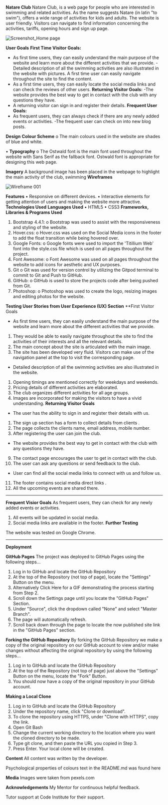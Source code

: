 **Natare Club**
Natare Club, is a web page for people who are interested in swimming and related activities. As the name suggests Natare (in latin "to swim"), offers a wide range of activities for kids and adults. The website is user friendly. Visitors can navigate to find information concerning the activities, tariffs, opening hours and sign up page.

![Screenshot_Home page](https://user-images.githubusercontent.com/97182442/158078689-41b3f3c1-84c0-4aaf-94fa-31a5ed613ff6.jpg)

**User Goals**
**First Time Visitor Goals:**
- As first time users, they can easily understand the main purpose of the website and learn more about the different activities that we provide.
-Detailed description of all the swimming activities are also illustrated in the website with pictures. A first time user can easily navigate throughout the site to find the content.
- As a first time users, they can easily locate the social media links and can check the reviews of other users.
**Returning Visitor Goals:**
-The website provides the best way to get in contact with the club with any questions they have.
- A returning visitor can sign in and register their details.
**Frequent User Goals:**
- As frequent users, they can always check if there are any newly added events or activities.
-The frequent user can check on into new blog posts.

**Design** 
**Colour Scheme** o The main colours used in the website are shades of blue and white.

• **Typography** o The Ostwald font is the main font used throughout the website with Sans Serif as the fallback font. Ostwald font is appropriate for designing this web page. 

**Imagery** A background image has been placed in the webpage to highlight the main activity of the club, swimming
**Wireframes**

![Wireframe 001](https://user-images.githubusercontent.com/97182442/158078719-4c9847b2-8f59-44a6-83c2-67737b168434.jpg)


**Features**
•	Responsive on different devices.
•	Interactive elements for getting attention of users and making the website more attractive.
**Technologies Used**
**Languages Used**
•	HTML5
•	CSS3
**Frameworks, Libraries & Programs Used**
1.	Bootstrap 4.4.1:
o	Bootstrap was used to assist with the responsiveness and styling of the website.
2.	Hover.css:
o	Hover.css was used on the Social Media icons in the footer to add the float transition while being hovered over.
3.	Google Fonts:
o	Google fonts were used to import the 'Titillium Web' font into the style.css file which is used on all pages throughout the project.
4.	Font Awesome:
o	Font Awesome was used on all pages throughout the website to add icons for aesthetic and UX purposes.
5.	Git
o	Git was used for version control by utilizing the Gitpod terminal to commit to Git and Push to GitHub.
6.	GitHub:
o	GitHub is used to store the projects code after being pushed from Git.
7.	Photoshop:
o	Photoshop was used to create the logo, resizing images and editing photos for the website.

  **Testing User Stories from User Experience (UX) Section**
  **First Visitor Goals
- As first time users, they can easily understand the main purpose of the website and learn more about the different activities that we provide.
1.	They would be able to easily navigate throughout the site to find the activities of their interests and all the relevant details.
2.	The main concept about the site is articulated with the main image.
3.	The site has been developed very fluid. Visitors can make use of the navigation panel at the top to visit the corresponding page.
- Detailed description of all the swimming activities are also illustrated in the website.
1.	Opening timings are mentioned correctly for weekdays and weekends. 
2.	Pricing details of different activities are elaborated.
3.	The club organizes different activities for all age groups.
4.	Images are incorporated for making the visitors to have a vivid understanding.
**Returning Visitor Goals**
- The user has the ability to sign in and register their details with us.
1.	The sign up section has a form to collect details from clients .
2.	The page collects the clients name, email address, mobile number. 
3.	After registering the user can join the club. 
- The website provides the best way to get in contact with the club with any questions they have.
9.	The contact page encourages the user to get in contact with the club.
10.	The user can ask any questions or send feedback to the club.
- User can find all the social media links to connect with us and follow us.
11.	The footer contains social media direct links .
12.	All the upcoming events are shared there.
****
**Frequent Visior Goals**
As frequent users, they can check for any newly added events or activities.
1. All events will be updated in social media.
2. Social media links are available in the footer.
**Further Testing**

The website was tested on Google Chrome.
****
**Deployment**

**GitHub Pages**
The project was deployed to GitHub Pages using the following steps...

1. Log in to GitHub and locate the GitHub Repository
2. At the top of the Repository (not top of page), locate the "Settings" Button on the menu.
3. Alternatively Click Here for a GIF demonstrating the process starting from Step 2.
4. Scroll down the Settings page until you locate the "GitHub Pages" Section.
5. Under "Source", click the dropdown called "None" and select "Master Branch".
6. The page will automatically refresh.
7. Scroll back down through the page to locate the now published site link in the "GitHub Pages" section.

**Forking the GitHub Repository**
By forking the GitHub Repository we make a copy of the original repository on our GitHub account to view and/or make changes without affecting the original repository by using the following steps...

1. Log in to GitHub and locate the GitHub Repository
2. At the top of the Repository (not top of page) just above the "Settings" Button on the menu, locate the "Fork" Button.
3. You should now have a copy of the original repository in your GitHub account.

**Making a Local Clone**
1. Log in to GitHub and locate the GitHub Repository
2. Under the repository name, click "Clone or download".
3. To clone the repository using HTTPS, under "Clone with HTTPS", copy the link.
4. Open Git Bash
5. Change the current working directory to the location where you want the cloned directory to be made.
6. Type git clone, and then paste the URL you copied in Step 3.
7. Press Enter. Your local clone will be created.

**Content**
All content was written by the developer.

Psychological properties of colours text in the README.md was found here

**Media**
Images were taken from pexels.com

**Acknowledgements**
My Mentor for continuous helpful feedback.

Tutor support at Code Institute for their support.

